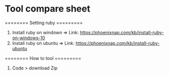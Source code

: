 # Tool compare sheet
======== Setting ruby =========
1. Install ruby on windown
  => Link: https://phoenixnap.com/kb/install-ruby-on-windows-10
2. Install ruby on ubuntu
  => Link: https://phoenixnap.com/kb/install-ruby-ubuntu
  
  
======== How to tool  =========
1. Code > download Zip
